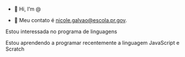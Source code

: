 - 👋 Hi, I’m @

- 👀 Meu contato é nicole.galvao@escola.pr.gov.

Estou interessada no programa de linguagens

Estou aprendendo a programar recentemente a linguagem JavaScript e Scratch
